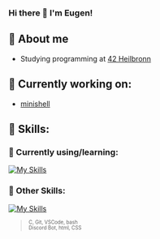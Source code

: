 ### Hi there 👋 I'm Eugen!

## 💭 About me 
- Studying programming at [42 Heilbronn](https://www.42heilbronn.de/en/ "Homepage of 42 Heilbronn")
## 📝 Currently working on:
- [minishell](https://github.com/itseugen/minishell "My github repository")
## 🔧 Skills:
### 🔨 Currently using/learning:
[![My Skills](https://skillicons.dev/icons?i=c,git,vscode,bash)](https://skillicons.dev)
### 🧰 Other Skills:
[![My Skills](https://skillicons.dev/icons?i=discord,html,css)](https://skillicons.dev)
> <sub><sup>C, Git, VSCode, bash </sub></sup>\
> <sub><sup>Discord Bot, html, CSS </sub></sup>

<!--
**itseugen/itseugen** is a ✨ _special_ ✨ repository because its `README.md` (this file) appears on your GitHub profile.

Here are some ideas to get you started:

- 🔭 I’m currently working on ...
- 🌱 I’m currently learning ...
- 👯 I’m looking to collaborate on ...
- 🤔 I’m looking for help with ...
- 💬 Ask me about ...
- 📫 How to reach me: ...
- 😄 Pronouns: ...
- ⚡ Fun fact: ...
-->
